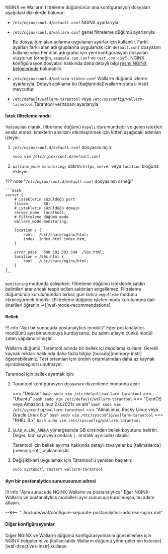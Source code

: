 NGINX ve Wallarm filtreleme düğümünün ana konfigürasyon dosyaları aşağıdaki dizinlerde bulunur:

* `/etc/nginx/conf.d/default.conf` NGINX ayarlarıyla
* `/etc/nginx/conf.d/wallarm.conf` genel filtreleme düğümü ayarlarıyla

    Bu dosya, tüm alan adlarına uygulanan ayarlar için kullanılır. Farklı ayarları farklı alan adı gruplarına uygulamak için `default.conf` dosyasını kullanın veya her alan adı grubu için yeni konfigürasyon dosyaları oluşturun (örneğin, `example.com.conf` ve `test.com.conf`). NGINX konfigürasyon dosyaları hakkında daha detaylı bilgi [resmi NGINX belgelerinde](https://nginx.org/en/docs/beginners_guide.html) bulunabilir.
* `/etc/nginx/conf.d/wallarm-status.conf` Wallarm düğümü izleme ayarlarıyla. Detaylı açıklama bu [bağlantıda][wallarm-status-instr] mevcuttur
* `/etc/default/wallarm-tarantool` veya `/etc/sysconfig/wallarm-tarantool` Tarantool veritabanı ayarlarıyla

#### İstek filtreleme modu

Varsayılan olarak, filtreleme düğümü `kapalı` durumundadır ve gelen istekleri analiz etmez. İsteklerin analizini etkinleştirmek için lütfen aşağıdaki adımları izleyin:

1. `/etc/nginx/conf.d/default.conf` dosyasını açın:

    ```bash
    sudo vim /etc/nginx/conf.d/default.conf
    ```
2. `wallarm_mode monitoring;` satırını `https`, `server` veya `location` bloğuna ekleyin:

??? note "`/etc/nginx/conf.d/default.conf` dosyasının örneği"

    ```bash
    server {
        # isteklerin süzüldüğü port
        listen       80;
        # isteklerin süzüldüğü domain
        server_name  localhost;
        # Filtreleme düğümü modu
        wallarm_mode monitoring;

        location / {
            root   /usr/share/nginx/html;
            index  index.html index.htm;
        }

        error_page   500 502 503 504  /50x.html;
        location = /50x.html {
            root   /usr/share/nginx/html;
        }
    }
    ```

`monitoring` modunda çalışırken, filtreleme düğümü isteklerde saldırı belirtileri arar ancak tespit edilen saldırıları engellemez. Filtreleme düğümünün kurulumundan birkaç gün sonra `engelleme` modunu etkinleştirmek önerilir. [Filtreleme düğümü işletim modu kurulumuna dair önerileri öğrenin →][waf-mode-recommendations]

#### Bellek

!!! info "Ayrı bir sunucuda postanalytics modülü"
    Eğer postanalytics modülünü ayrı bir sunucuya kurduysanız, bu adımı atlayın çünkü modül zaten yapılandırılmıştır.

Wallarm düğümü, Tarantool adında bir bellek içi depolama kullanır. Gerekli kaynak miktarı hakkında daha fazla bilgiyi [burada][memory-instr] öğrenebilirsiniz. Test ortamları için üretim ortamlarından daha az kaynak ayırabileceğinizi unutmayın.

Tarantool için bellek ayırmak için:

1. Tarantool konfigürasyon dosyasını düzenleme modunda açın:

    === "Debian"
        ``` bash
        sudo vim /etc/default/wallarm-tarantool
        ```
    === "Ubuntu"
        ``` bash
        sudo vim /etc/default/wallarm-tarantool
        ```
    === "CentOS veya Amazon Linux 2.0.2021x ve altı"
        ``` bash
        sudo vim /etc/sysconfig/wallarm-tarantool
        ```
    === "AlmaLinux, Rocky Linux veya Oracle Linux 8.x"
        ``` bash
        sudo vim /etc/sysconfig/wallarm-tarantool
        ```
    === "RHEL 8.x"
        ``` bash
        sudo vim /etc/sysconfig/wallarm-tarantool
        ```
2. `SLAB_ALLOC_ARENA` yönergesinde GB cinsinden bellek boyutunu belirtin. Değer, tam sayı veya ondalık (`.` ondalık ayırıcıdır) olabilir.

    Tarantool için bellek ayırma hakkında detaylı tavsiyeler bu [talimatlarda][memory-intr] açıklanmıştır. 
3. Değişiklikleri uygulamak için Tarantool'u yeniden başlatın:

    ```bash
    sudo systemctl restart wallarm-tarantool
    ```

#### Ayrı bir postanalytics sunucusunun adresi

!!! info "Aynı sunucuda NGINX-Wallarm ve postanalytics"
    Eğer NGINX-Wallarm ve postanalytics modülleri aynı sunucuya kurulmuşsa, bu adımı atlayın.

--8<-- "../include/waf/configure-separate-postanalytics-address-nginx.md"

#### Diğer konfigürasyonlar

Diğer NGINX ve Wallarm düğümü konfigürasyonlarını güncellemek için NGINX belgelerini ve [kullanılabilir Wallarm düğümü yönergelerinin listesini][waf-directives-instr] kullanın.